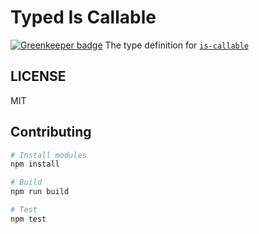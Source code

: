 # Typed Is Callable

[![Greenkeeper badge](https://badges.greenkeeper.io/types/npm-is-callable.svg)](https://greenkeeper.io/)
The type definition for [`is-callable`](https://github.com/ljharb/is-callable)

## LICENSE
MIT

## Contributing

```sh
# Install modules
npm install

# Build
npm run build

# Test
npm test
```